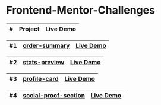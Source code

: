 # Frontend-Mentor-Challenges

| # | Project  | Live Demo |
| --- |---|---|

| #1 | [order-summary](https://github.com/Mukhran91/Frontend-Mentor-Challenges/tree/main/order-summary)  | [Live Demo](https://mukhran91.github.io/Frontend-Mentor-Challenges/order-summary) |
| --- |---|---|

| #2 | [stats-preview](https://github.com/Mukhran91/Frontend-Mentor-Challenges/tree/main/stats-preview)  | [Live Demo](https://mukhran91.github.io/Frontend-Mentor-Challenges/stats-preview) |
| --- |---|---|

| #3 | [profile-card](https://github.com/Mukhran91/Frontend-Mentor-Challenges/tree/main/profile-card)  | [Live Demo](https://mukhran91.github.io/Frontend-Mentor-Challenges/profile-card) |
| --- |---|---|

| #4 | [social-proof-section](https://github.com/Mukhran91/Frontend-Mentor-Challenges/tree/main/social-proof-section)  | [Live Demo](https://mukhran91.github.io/Frontend-Mentor-Challenges/social-proof-section) |
| --- |---|---|




